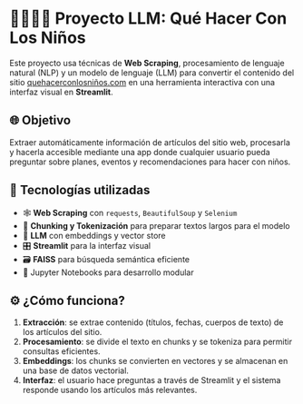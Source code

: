 # 👨‍👩‍👧‍👦 Proyecto LLM: Qué Hacer Con Los Niños

Este proyecto usa técnicas de **Web Scraping**, procesamiento de lenguaje natural (NLP) y un modelo de lenguaje (LLM) para convertir el contenido del sitio [quehacerconlosniños.com](https://quehacerconlosniños.com) en una herramienta interactiva con una interfaz visual en **Streamlit**.

## 🌐 Objetivo

Extraer automáticamente información de artículos del sitio web, procesarla y hacerla accesible mediante una app donde cualquier usuario pueda preguntar sobre planes, eventos y recomendaciones para hacer con niños.

## 🧠 Tecnologías utilizadas

- 🕸️ **Web Scraping** con `requests`, `BeautifulSoup` y `Selenium`
- 🧩 **Chunking y Tokenización** para preparar textos largos para el modelo
- 🧠 **LLM** con embeddings y vector store
- 🎛️ **Streamlit** para la interfaz visual
- 🗃️ **FAISS** para búsqueda semántica eficiente
- 🐍 Jupyter Notebooks para desarrollo modular


## ⚙️ ¿Cómo funciona?

1. **Extracción**: se extrae contenido (títulos, fechas, cuerpos de texto) de los artículos del sitio.
2. **Procesamiento**: se divide el texto en chunks y se tokeniza para permitir consultas eficientes.
3. **Embeddings**: los chunks se convierten en vectores y se almacenan en una base de datos vectorial.
4. **Interfaz**: el usuario hace preguntas a través de Streamlit y el sistema responde usando los artículos más relevantes.
